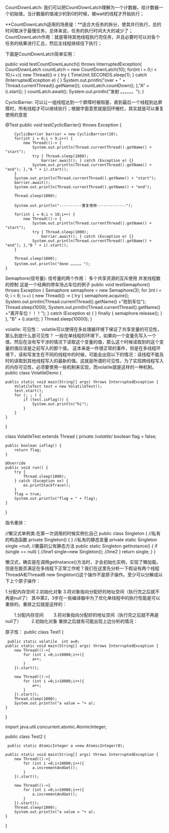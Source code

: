 
CountDownLatch:
我们可以把CountDownLatch理解为一个计数器，给计数器一个初始值，当计数器的值减少的到0的时候，被wait的线程才开始执行；

**CountDownLatch适用的场景是：**适合大任务的拆分，使其并行执行，总的时间取决于最慢任务，总体来说，任务的执行时间大大的减少了；
CountDownLatch作用：就是等待其他线程执行完任务，并且必要时可以对各个任务的结果进行汇总，然后主线程继续往下执行；

下面是CountDownLatch简单实用：

 public void testCountDownLaunch() throws InterruptedException{
        CountDownLatch countLatch  = new CountDownLatch(10);
        for(int i = 0;i < 10;i++){
            new Thread(()-> {
                try { TimeUnit.SECONDS.sleep(1); } catch (InterruptedException e) { }
                System.out.println("over + " + Thread.currentThread().getName());
                countLatch.countDown();
            },"A" + i).start();
        }
        countLatch.await();
        System.out.println("发射 。。。。。。");
    }

CyclicBarrier:
可以让一组线程达到一个屏障时被阻塞，直到最后一个线程到达屏障时，所有线程才可以继续执行；根据字面意思就是回环栅栏，其实就是可以重复使用的意思

@Test
    public void testCyclicBarrier() throws Exception {

        CyclicBarrier barrier = new CyclicBarrier(10);
        for(int i = 0;i < 9;i++) {
            new Thread(()-> {
                System.out.println(Thread.currentThread().getName() + "start");
                try { Thread.sleep(1000);
                    barrier.await(); } catch (Exception e) {}
                System.out.println(Thread.currentThread().getName() + "end"); },"A " + i).start();
        }
        System.out.println(Thread.currentThread().getName() + "start");
        barrier.await();
        System.out.println(Thread.currentThread().getName() + "end");

        Thread.sleep(1000);
        
        System.out.println("----------重复使用-------------");
        
        for(int i = 0;i < 10;i++) {
            new Thread(()-> {
                System.out.println(Thread.currentThread().getName() + "start");
                try { Thread.sleep(1000);
                    barrier.await(); } catch (Exception e) {}
                System.out.println(Thread.currentThread().getName() + "end"); },"B " + i).start();
        }
        
        Thread.sleep(1000);
        System.out.println("done 。。。。。。");
    }

Semaphore(信号量):
信号量的两个作用：
多个共享资源的互斥使用
并发线程数的控制
这是一个经典的停车场占车位的例子
public void testSemaphore() throws Exception {
        Semaphore semaphore = new Semaphore(3);
        for (int i = 0; i < 6; i++) {
            new Thread(() -> {
                try {
                    semaphore.acquire();
                    System.out.println(Thread.currentThread().getName() +"抢到车位");
                    Thread.sleep(1000);
                   System.out.println(Thread.currentThread().getName() +"离开车位！！！");
                } catch (Exception e) {
                } finally {
                    semaphore.release();
                }
            }, "B" + i).start();
        }
        Thread.sleep(10000);
    }


volatile: 可见性：
volatile可以使得在多处理器环境下保证了共享变量的可见性，那么到底什么是可见性？     一般在单线程的环境下，如果向一个变量先写入一个值，然后在没有写干涉的情况下读取这个变量的值，那么这个时候读取到的这个变量的值应该是之前写入的那个值。 这本来是一件很正常的事件，但是在多线程环境下，读和写发生在不同的线程中的时候，可能会出现以下的情况：读线程不能及时的读取到其他线程写入的最新的值。这就是所谓的可见性，为了实现跨线程写入的内存可见性，必须要使用一些机制来实现，而volatile就是这样的一种机制。
public class VolatileDemo {

    public static void main(String[] args) throws InterruptedException {
        VolatileTest test = new VolatileTest();
        test.start();
        for (; ; ) {
            if (test.isFlag()) {
                System.out.println("hi");
            }
        }
    }
}

class VolatileTest extends Thread {
    private /*volatile*/ boolean flag = false;

    public boolean isFlag() {
        return flag;
    }

    @Override
    public void run() {
        try {
            Thread.sleep(1000);
        } catch (Exception ex) {
            ex.printStackTrace();
        }
        flag = true;
        System.out.println("flag = " + flag);
    }
}

指令重排：

//懒汉式单例类.在第一次调用的时候实例化自己
public class Singleton {
      //私有的构造函数
    private Singleton() {
    }
    //私有的静态变量
    private static Singleton single =null;
    //暴露的公有静态方法
    public static Singleton getInstance() {
        if (single == null) {  //line1
            single=new Singleton(); //line2
        }
        return single;
    }
}

懒汉式，确实是在调用getInstance()方法时，才会初始化实例，实现了懒加载。但是在能否满足在多线程下正常工作呢？我们在这里先分析一下假设有两个线程ThreadA和ThreadB
new Singleton()这个操作不是原子操作。至少可以分解成以下上个原子操作：

1.分配内存空间
2.初始化对象
3.将对象指向分配好的地址空间（执行完之后就不再是null了）
其中第2，3步在一些编译器中为了优化单线程中的执行性能是可以重排的。重排之后就是这样的：

　　1.分配内存空间
　　3.将对象指向分配好的地址空间（执行完之后就不再是null了）
　　2.初始化对象
重排之后就有可能出现上边分析的情况：


原子性：
public class Test1 {

     public static volatile  int a=0;
    public static void main(String[] args) throws InterruptedException {
        new Thread(()->{
            for (int i =0;i<10000;i++){
                a++;
            }
        }).start();

        new Thread(()->{
            for (int i =0;i<10000;i++){
                a++;
            }
        }).start();
        Thread.sleep(1000);
        System.out.println("a value = "+ a);
    }

}




import java.util.concurrent.atomic.AtomicInteger;

public class Test2 {

     public static AtomicInteger a =new AtomicInteger(0);

    public static void main(String[] args) throws InterruptedException {
        new Thread(()->{
            for (int i =0;i<10000;i++){
                a.incrementAndGet();
            }
        }).start();

        new Thread(()->{
            for (int i =0;i<10000;i++){
                a.incrementAndGet();
            }
        }).start();
        Thread.sleep(1000);
        System.out.println("a value = "+ a);
    }

}
